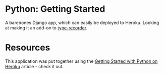 # Python: Getting Started

A barebones Django app, which can easily be deployed to Heroku. Looking at making it an add-on to [type-recorder](https://www.type-recorder.com/).

# Resources

This application was put together using the [Getting Started with Python on Heroku](https://devcenter.heroku.com/articles/getting-started-with-python) article - check it out.


